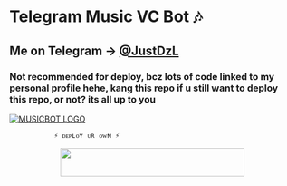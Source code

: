 # Telegram Music VC Bot 🎶
## Me on Telegram -> [@JustDzL](https://t.me/JustDzL) 




### Not recommended for deploy, bcz lots of code linked to my personal profile hehe, kang this repo if u still want to deploy this repo, or not? its all up to you


[![MUSICBOT LOGO](https://telegra.ph/file/11100db05aaad2a2aef9b.jpg)](https://t.me/justDzL )

               ⚡ ᴅᴇᴘʟᴏʏ ᴜʀ ᴏᴡɴ ⚡


<p align="center"><a href="https://heroku.com/deploy?template=https://github.com/itsdzl/dzmusic">
  <img src="https://img.shields.io/badge/Deploy%20To%20Heroku-blue?style=for-the-badge&logo=heroku" width="325" height="50.100" /></a></p>


